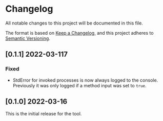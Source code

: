 # Changelog
All notable changes to this project will be documented in this file.

The format is based on [Keep a Changelog](https://keepachangelog.com/en/1.0.0/),
and this project adheres to [Semantic Versioning](https://semver.org/spec/v2.0.0.html).

## [0.1.1] 2022-03-117

### Fixed
* StdError for invoked processes is now always logged to the console. Previously it was only logged if a method input was set to `true`.

## [0.1.0] 2022-03-16

This is the initial release for the tool.

